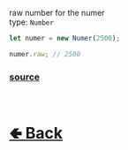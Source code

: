 raw number for the numer<br>
type: `Number`<br>

```js
let numer = new Numer(2500);

numer.raw; // 2500
```

### [source](https://github.com/shysolocup/noscord.js/blob/main/src/Services/UtilService/custard/Numer.js)


<br> <h1> [🢀 Back](https://github.com/shysolocup/noscord.js/wiki/Util.Numer) </h1>